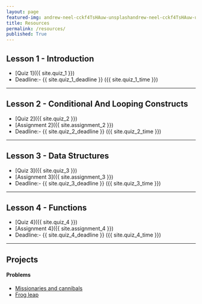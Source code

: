 ```yaml
---
layout: page
featured-img: andrew-neel-cckf4TsHAuw-unsplashandrew-neel-cckf4TsHAuw-unsplash
title: Resources
permalink: /resources/
published: True
---
```


<!-- <h1 style="text-align: center;">{{ site.batch_name }} Batch</h1> -->

<!-- <h2 style="text-align: center;">Resources will be available once the course begins!</h2> -->

## Lesson 1 - Introduction

- [Quiz 1]({{ site.quiz_1 }})
- Deadline:- {{ site.quiz_1_deadline }} ({{ site.quiz_1_time }})

<!-- 
- [Solutions Quiz 1]({{ site.sol_quiz_1 }}) 
-->

*** 

## Lesson 2 - Conditional And Looping Constructs

- [Quiz 2]({{ site.quiz_2 }})
- [Assignment 2]({{ site.assignment_2 }})
- Deadline:- {{ site.quiz_2_deadline }} ({{ site.quiz_2_time }})

<!-- 
- [Solutions Quiz 2]({{ site.sol_quiz_2 }})
- [Solutions Assignment 2]({{ site.sol_assignment_2 }})
- [Homework]({{ site.homework }}) 
-->

*** 

## Lesson 3 - Data Structures

- [Quiz 3]({{ site.quiz_3 }})
- [Assignment 3]({{ site.assignment_3 }})
- Deadline:- {{ site.quiz_3_deadline }} ({{ site.quiz_3_time }})

<!-- 
- [Solutions Quiz 3]({{ site.sol_quiz_3 }})
- [Solutions Assignment 3]({{ site.sol_assignment_3 }}) 
-->

***

## Lesson 4 - Functions

- [Quiz 4]({{ site.quiz_4 }})
- [Assignment 4]({{ site.assignment_4 }})
- Deadline:- {{ site.quiz_4_deadline }} ({{ site.quiz_4_time }})

<!-- 
- [Solutions Quiz 4]({{ site.sol_quiz_4 }})
- [Solutions Assignment 4]({{ site.sol_assignment_4 }}) 
-->

***

## Projects
#### Problems
- [Missionaries and cannibals]({{site.project_1}})
- [Frog leap]({{site.project_2}})

<!-- 
#### Solutions
- [Solutions Missionaries and cannibals]({{site.sol_project_1}})
- [Solutions Frog leap]({{site.sol_project_2}}) 
-->
